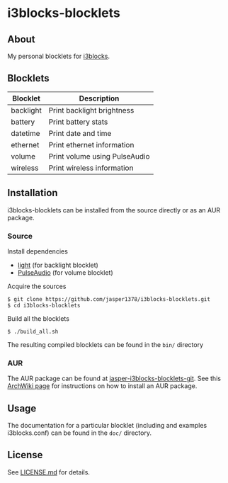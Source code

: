 # i3blocks-blocklets

## About
My personal blocklets for [i3blocks](https://github.com/vivien/i3blocks).

## Blocklets
Blocklet | Description
---|---
backlight | Print backlight brightness
battery | Print battery stats
datetime | Print date and time
ethernet | Print ethernet information
volume | Print volume using PulseAudio
wireless | Print wireless information

## Installation
i3blocks-blocklets can be installed from the source directly or as an AUR package.

### Source
Install dependencies
- [light](https://github.com/haikarainen/light) (for backlight blocklet)
- [PulseAudio](https://www.freedesktop.org/wiki/Software/PulseAudio/) (for volume blocklet)

Acquire the sources
```
$ git clone https://github.com/jasper1378/i3blocks-blocklets.git
$ cd i3blocks-blocklets
```
Build all the blocklets
```
$ ./build_all.sh
```
The resulting compiled blocklets can be found in the `bin/` directory

### AUR
The AUR package can be found at [jasper-i3blocks-blocklets-git](https://aur.archlinux.org/packages/jasper-i3blocks-blocklets-git). See this [ArchWiki page](https://wiki.archlinux.org/title/Arch_User_Repository) for instructions on how to install an AUR package.

## Usage
The documentation for a particular blocklet (including and examples i3blocks.conf) can be found in the `doc/` directory.

## License
See [LICENSE.md](LICENSE.md) for details.
